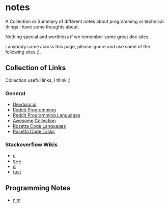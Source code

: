 # notes

A Collection or Summary of different notes about programming or technical things i have some thoughts about.

Nothing special and worthless if we remember some great doc sites. 

I anybody came across this page, please ignore and use some of the following sites ;).

## Collection of Links

Collection useful links, i think :)

### General
* [Devdocs.io](https://devdocs.io)
* [Reddit Programming](https://www.reddit.com/r/programming/wiki/faq/)
* [Reddit Programming Languages](https://www.reddit.com/r/programming/wiki/faq/#wiki_what_language_reddits_are_there.3F)
* [Awesome Collection](https://github.com/bayandin/awesome-awesomeness)
* [Rosetta Code Languages](https://rosettacode.org/wiki/Category:Programming_Languages)
* [Rosetta Code Tasks](https://rosettacode.org/wiki/Category:Solutions_by_Programming_Task)

### Stackoverflow Wikis

* [c](https://stackoverflow.com/tags/c/info)
* [c++](https://stackoverflow.com/tags/c%2B%2B/info)
* [d](https://stackoverflow.com/tags/d/info)
* [rust](https://stackoverflow.com/tags/rust/info)
  
## Programming Notes

* [nim](nim/start.md)
  